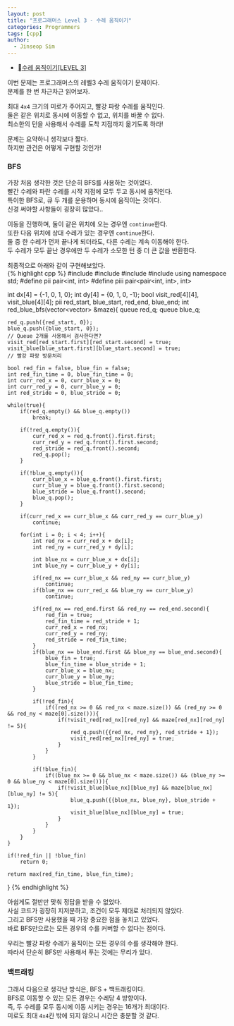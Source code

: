 ```yaml
---
layout: post
title: "프로그래머스 Level 3 - 수레 움직이기"
categories: Programmers
tags: [cpp]
author:
  - Jinseop Sim
---
```

- [수레 움직이기[LEVEL 3]](https://school.programmers.co.kr/learn/courses/30/lessons/250134)

이번 문제는 프로그래머스의 레벨3 수레 움직이기 문제이다.  
문제를 한 번 차근차근 읽어보자.  

최대 ```4x4``` 크기의 미로가 주어지고, 빨강 파랑 수레를 움직인다.  
둘은 같은 위치로 동시에 이동할 수 없고, 위치를 바꿀 수 없다.  
최소한의 턴을 사용해서 수레를 도착 지점까지 옮기도록 하라!  

문제는 요약하니 생각보다 짧다.  
하지만 관건은 어떻게 구현할 것인가!  

### BFS
가장 처음 생각한 것은 단순히 BFS를 사용하는 것이었다.  
빨간 수레와 파란 수레를 시작 지점에 모두 두고 동시에 움직인다.  
특이한 BFS로, 큐 두 개를 운용하며 동시에 움직이는 것이다.  
신경 써야할 사항들이 굉장히 많았다..  

이동을 진행하며, 둘이 같은 위치에 오는 경우엔 ```continue```한다.  
또한 다음 위치에 상대 수레가 있는 경우엔 ```continue```한다.  
둘 중 한 수레가 먼저 끝나게 되더라도, 다른 수레는 계속 이동해야 한다.  
두 수레가 모두 끝난 경우에만 두 수레가 소모한 턴 중 더 큰 값을 반환한다.  

최종적으로 아래와 같이 구현해보았다.  
{% highlight cpp %}
#include <string>
#include <vector>
#include <queue>
#include <iostream>
using namespace std;
#define pii pair<int, int>
#define piii pair<pair<int, int>, int>

int dx[4] = {-1, 0, 1, 0};
int dy[4] = {0, 1, 0, -1};
bool visit_red[4][4], visit_blue[4][4];
pii red_start, blue_start, red_end, blue_end;
int red_blue_bfs(vector<vector<int>> &maze){
    queue<piii> red_q;
    queue<piii> blue_q;
    
    red_q.push({red_start, 0});
    blue_q.push({blue_start, 0});
    // Queue 2개를 사용해서 검사한다면?
    visit_red[red_start.first][red_start.second] = true;
    visit_blue[blue_start.first][blue_start.second] = true;
    // 빨강 파랑 방문처리
    
    bool red_fin = false, blue_fin = false;
    int red_fin_time = 0, blue_fin_time = 0;
    int curr_red_x = 0, curr_blue_x = 0;
    int curr_red_y = 0, curr_blue_y = 0;
    int red_stride = 0, blue_stride = 0;
    
    while(true){
        if(red_q.empty() && blue_q.empty())
            break;
        
        if(!red_q.empty()){
            curr_red_x = red_q.front().first.first;
            curr_red_y = red_q.front().first.second;
            red_stride = red_q.front().second;
            red_q.pop();
        }
        
        if(!blue_q.empty()){
            curr_blue_x = blue_q.front().first.first;
            curr_blue_y = blue_q.front().first.second;
            blue_stride = blue_q.front().second;
            blue_q.pop();
        }
        
        if(curr_red_x == curr_blue_x && curr_red_y == curr_blue_y)
            continue;
            
        for(int i = 0; i < 4; i++){
            int red_nx = curr_red_x + dx[i];
            int red_ny = curr_red_y + dy[i];
            
            int blue_nx = curr_blue_x + dx[i];
            int blue_ny = curr_blue_y + dy[i];
            
            if(red_nx == curr_blue_x && red_ny == curr_blue_y)
                continue;
            if(blue_nx == curr_red_x && blue_ny == curr_blue_y)
                continue;
            
            if(red_nx == red_end.first && red_ny == red_end.second){
                red_fin = true;
                red_fin_time = red_stride + 1;
                curr_red_x = red_nx;
                curr_red_y = red_ny;
                red_stride = red_fin_time;
            }
            if(blue_nx == blue_end.first && blue_ny == blue_end.second){
                blue_fin = true;
                blue_fin_time = blue_stride + 1;
                curr_blue_x = blue_nx;
                curr_blue_y = blue_ny;
                blue_stride = blue_fin_time;
            }
            
            if(!red_fin){
                if((red_nx >= 0 && red_nx < maze.size()) && (red_ny >= 0 && red_ny < maze[0].size())){
                    if(!visit_red[red_nx][red_ny] && maze[red_nx][red_ny] != 5){
                        red_q.push({{red_nx, red_ny}, red_stride + 1});
                        visit_red[red_nx][red_ny] = true;
                    }
                }
            }
            
            if(!blue_fin){
                if((blue_nx >= 0 && blue_nx < maze.size()) && (blue_ny >= 0 && blue_ny < maze[0].size())){
                    if(!visit_blue[blue_nx][blue_ny] && maze[blue_nx][blue_ny] != 5){
                        blue_q.push({{blue_nx, blue_ny}, blue_stride + 1});
                        visit_blue[blue_nx][blue_ny] = true;
                    }
                }
            }
        }
    }
    
    if(!red_fin || !blue_fin)
        return 0;
    
    return max(red_fin_time, blue_fin_time);
}
{% endhighlight %}  

아쉽게도 절반만 맞춰 정답을 받을 수 없었다.  
사실 코드가 굉장히 지저분하고, 조건이 모두 제대로 처리되지 않았다.  
그리고 BFS만 사용했을 때 가장 중요한 점을 놓치고 있었다.  
바로 BFS만으로는 모든 경우의 수를 커버할 수 없다는 점이다.  

우리는 빨강 파랑 수레가 움직이는 모든 경우의 수를 생각해야 한다.  
따라서 단순히 BFS만 사용해서 푸는 것에는 무리가 있다.  

### 백트래킹
그래서 다음으로 생각난 방식은, BFS + 백트래킹이다.  
BFS로 이동할 수 있는 모든 경우는 수레당 4 방향이다.  
즉, 두 수레를 모두 동시에 이동 시키는 경우는 16개가 최대이다.  
미로도 최대 ```4x4```칸 밖에 되지 않으니 시간은 충분할 것 같다.  

